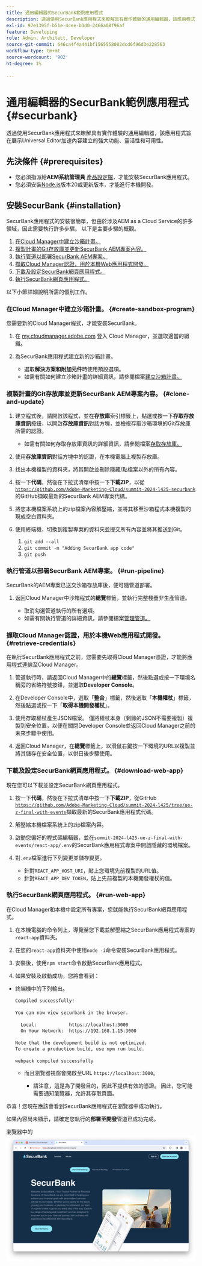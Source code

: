 ```yaml
---
title: 通用編輯器的SecurBank範例應用程式
description: 透過使用SecurBank應用程式來瞭解具有實作體驗的通用編輯器，該應用程式旨在展示Universal Editor加速內容建立的強大功能、靈活性和可用性。
exl-id: 97e1395f-b51e-4cee-b1d0-2466a08f96af
feature: Developing
role: Admin, Architect, Developer
source-git-commit: 646ca4f4a441bf1565558002dcd6f96d3e228563
workflow-type: tm+mt
source-wordcount: '902'
ht-degree: 1%

---
```


# 通用編輯器的SecurBank範例應用程式 {#securbank}

透過使用SecurBank應用程式來瞭解具有實作體驗的通用編輯器，該應用程式旨在展示Universal Editor加速內容建立的強大功能、靈活性和可用性。

## 先決條件 {#prerequisites}

* 您必須指派給&#x200B;**AEM系統管理員** [產品設定檔](/help/journey-onboarding/assign-profiles-aem.md)，才能安裝SecurBank應用程式。
* 您必須安裝[Node.js](https://nodejs.org)版本20或更新版本，才能進行本機開發。

## 安裝SecurBank {#installation}

SecurBank應用程式的安裝很簡單，但由於涉及AEM as a Cloud Service的許多領域，因此需要執行許多步驟。 以下是主要步驟的概觀。

1. [在Cloud Manager中建立沙箱計畫。](#create-sandbox-program)
1. [複製計畫的Git存放庫並更新SecurBank AEM專案內容。](#clone-and-update)
1. [執行管道以部署SecurBank AEM專案。](#run-pipeline)
1. [擷取Cloud Manager認證，用於本機Web應用程式開發。](#retrieve-credentials)
1. [下載及設定SecurBank網頁應用程式。](#download-web-app)
1. [執行SecurBank網頁應用程式。](#run-web-app)

以下小節詳細說明所需的個別工作。

### 在Cloud Manager中建立沙箱計畫。 {#create-sandbox-program}

您需要新的Cloud Manager程式，才能安裝SecurBank。

1. 在 [my.cloudmanager.adobe.com](https://my.cloudmanager.adobe.com/) 登入 Cloud Manager，並選取適當的組織。

1. 為SecurBank應用程式建立新的沙箱計畫。

   * 選取&#x200B;**解決方案和附加元件**&#x200B;時使用預設選項。
   * 如需有關如何建立沙箱計畫的詳細資訊，請參閱檔案[建立沙箱計畫。](/help/implementing/cloud-manager/getting-access-to-aem-in-cloud/creating-sandbox-programs.md)

### 複製計畫的Git存放庫並更新SecurBank AEM專案內容。 {#clone-and-update}

1. 建立程式後，請開啟該程式，並在&#x200B;**存放庫**&#x200B;索引標籤上，點選或按一下&#x200B;**存取存放庫資訊**&#x200B;按鈕，以開啟&#x200B;**存放庫資訊**&#x200B;對話方塊，並檢視存取沙箱環境的Git存放庫所需的認證。

   * 如需有關如何存取存放庫資訊的詳細資訊，請參閱檔案[存取存放庫。](/help/implementing/cloud-manager/managing-code/accessing-repos.md)

1. 使用&#x200B;**存放庫資訊**&#x200B;對話方塊中的認證，在本機電腦上複製存放庫。

1. 找出本機複製的資料夾，將其開啟並刪除隱藏/點檔案以外的所有內容。

1. 按一下&#x200B;**代碼**，然後在下拉式清單中按一下&#x200B;**下載ZIP**，以從[`https://github.com/Adobe-Marketing-Cloud/summit-2024-l425-securbank`](https://github.com/Adobe-Marketing-Cloud/summit-2024-l425-securbank)的GitHub擷取最新的SecurBank AEM專案代碼。

1. 將您本機檔案系統上的zip檔案內容解壓縮，並將其移至沙箱程式本機複製的現成空白資料夾。

1. 使用終端機，切換到複製專案的資料夾並提交所有內容並將其推送到Git。

   1. `git add --all`
   1. `git commit -m "Adding SecurBank app code"`
   1. `git push`

### 執行管道以部署SecurBank AEM專案。 {#run-pipeline}

SecurBank的AEM專案已送交沙箱存放庫後，便可隨管道部署。

1. 返回Cloud Manager中沙箱程式的&#x200B;**總覽**&#x200B;標籤，並執行完整棧疊非生產管道。

   * 取消勾選管道執行的所有選項。
   * 如需有關執行管道的詳細資訊，請參閱檔案[管理管道。](/help/implementing/cloud-manager/configuring-pipelines/managing-pipelines.md#running-pipelines)

### 擷取Cloud Manager認證，用於本機Web應用程式開發。 {#retrieve-credentials}

在執行SecurBank應用程式之前，您需要先取得Cloud Manager憑證，才能將應用程式連線至Cloud Manager。

1. 管道執行時，請返回Cloud Manager中的&#x200B;**總覽**&#x200B;標籤，然後點選或按一下環境名稱旁的省略符號按鈕，並選取&#x200B;**Developer Console**。

1. 在Developer Console中，選取「**整合**」標籤，然後選取「**本機權杖**」標籤，然後點選或按一下「**取得本機開發權杖**」。

1. 使用存取權杖產生JSON檔案。 僅將權杖本身（剩餘的JSON不需要複製）複製到安全位置，以便在關閉Developer Console並返回Cloud Manager之前的未來步驟中使用。

1. 返回Cloud Manager，在&#x200B;**總覽**&#x200B;標籤上，以滑鼠右鍵按一下環境的URL以複製並將其儲存在安全位置，以供日後步驟使用。

### 下載及設定SecurBank網頁應用程式。 {#download-web-app}

現在您可以下載並設定SecurBank網頁應用程式。

1. 按一下&#x200B;**代碼**，然後在下拉式清單中按一下&#x200B;**下載ZIP**，從GitHub [`https://github.com/Adobe-Marketing-Cloud/summit-2024-l425/tree/ue-z-final-with-events`](https://github.com/Adobe-Marketing-Cloud/summit-2024-l425/tree/ue-z-final-with-events)擷取最新的SecurBank應用程式代碼。

1. 解壓縮本機檔案系統上的zip檔案內容。

1. 啟動您偏好的程式碼編輯器，並在`summit-2024-l425-ue-z-final-with-events/react-app/.env`的SecurBank應用程式專案中開啟隱藏的環境檔案。

1. 對`.env`檔案進行下列變更並儲存變更。

   * 針對`REACT_APP_HOST_URI`，貼上您環境先前複製的URL值。
   * 針對`REACT_APP_DEV_TOKEN`，貼上先前複製的本機開發權杖的值。

### 執行SecurBank網頁應用程式。 {#run-web-app}

在Cloud Manager和本機中設定所有專案，您就能執行SecurBank網頁應用程式。

1. 在本機電腦的命令列上，導覽至您下載並解壓縮之SecurBank應用程式專案的`react-app`資料夾。

1. 在您的`react-app`資料夾中使用`node -i`命令安裝SecurBank應用程式。

1. 安裝後，使用`npm start`命令啟動SecurBank應用程式。

1. 如果安裝及啟動成功，您將會看到：

* 終端機中的下列輸出。

  ```text
  Compiled successfully!
  
  You can now view securbank in the browser.
  
    Local:            https://localhost:3000
    On Your Network:  https://192.168.1.15:3000
  
  Note that the development build is not optimized.
  To create a production build, use npm run build.
  
  webpack compiled successfully
  ```

   * 而且瀏覽器視窗會開啟至URL `https://localhost:3000`。

      * 請注意，這是為了開發目的，因此不提供有效的憑證。 因此，您可能需要通知瀏覽器，允許其存取頁面。

恭喜！您現在應該會看到SecurBank應用程式在瀏覽器中成功執行。

如果內容尚未顯示，請確定您執行的&#x200B;**部署至開發**&#x200B;管道已成功完成。

瀏覽器中的![SecurBank應用程式](assets/securbank.png)

